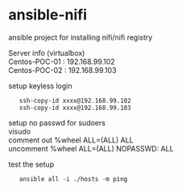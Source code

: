 # ansible-nifi
ansible project for installing nifi/nifi registry

Server info (virtualbox)\
Centos-POC-01 : 192.168.99.102\
Centos-POC-02 : 192.168.99.103

setup keyless login
```shell
   ssh-copy-id xxxx@192.168.99.102
   ssh-copy-id xxxx@192.168.99.103
```
setup no passwd for sudoers\
   visudo\
      comment out %wheel ALL=(ALL)     ALL\
      uncomment %wheel ALL=(ALL)     NOPASSWD: ALL

test the setup
```shell
   ansible all -i ./hosts -m ping
```
